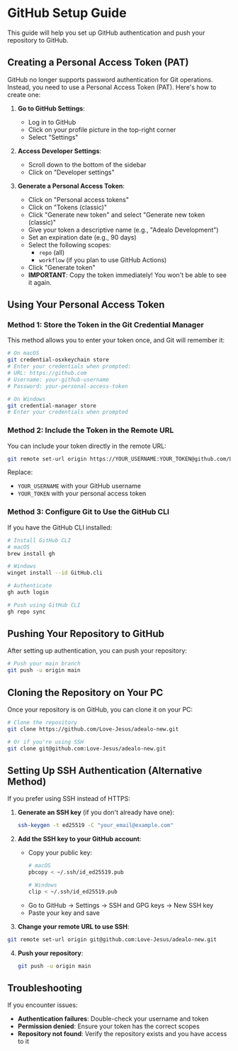 # GitHub Setup Guide

This guide will help you set up GitHub authentication and push your repository to GitHub.

## Creating a Personal Access Token (PAT)

GitHub no longer supports password authentication for Git operations. Instead, you need to use a Personal Access Token (PAT). Here's how to create one:

1. **Go to GitHub Settings**:
   - Log in to GitHub
   - Click on your profile picture in the top-right corner
   - Select "Settings"

2. **Access Developer Settings**:
   - Scroll down to the bottom of the sidebar
   - Click on "Developer settings"

3. **Generate a Personal Access Token**:
   - Click on "Personal access tokens"
   - Click on "Tokens (classic)"
   - Click "Generate new token" and select "Generate new token (classic)"
   - Give your token a descriptive name (e.g., "Adealo Development")
   - Set an expiration date (e.g., 90 days)
   - Select the following scopes:
     - `repo` (all)
     - `workflow` (if you plan to use GitHub Actions)
   - Click "Generate token"
   - **IMPORTANT**: Copy the token immediately! You won't be able to see it again.

## Using Your Personal Access Token

### Method 1: Store the Token in the Git Credential Manager

This method allows you to enter your token once, and Git will remember it:

```bash
# On macOS
git credential-osxkeychain store
# Enter your credentials when prompted:
# URL: https://github.com
# Username: your-github-username
# Password: your-personal-access-token

# On Windows
git credential-manager store
# Enter your credentials when prompted
```

### Method 2: Include the Token in the Remote URL

You can include your token directly in the remote URL:

```bash
git remote set-url origin https://YOUR_USERNAME:YOUR_TOKEN@github.com/Love-Jesus/adealo-new.git
```

Replace:
- `YOUR_USERNAME` with your GitHub username
- `YOUR_TOKEN` with your personal access token

### Method 3: Configure Git to Use the GitHub CLI

If you have the GitHub CLI installed:

```bash
# Install GitHub CLI
# macOS
brew install gh

# Windows
winget install --id GitHub.cli

# Authenticate
gh auth login

# Push using GitHub CLI
gh repo sync
```

## Pushing Your Repository to GitHub

After setting up authentication, you can push your repository:

```bash
# Push your main branch
git push -u origin main
```

## Cloning the Repository on Your PC

Once your repository is on GitHub, you can clone it on your PC:

```bash
# Clone the repository
git clone https://github.com/Love-Jesus/adealo-new.git

# Or if you're using SSH
git clone git@github.com:Love-Jesus/adealo-new.git
```

## Setting Up SSH Authentication (Alternative Method)

If you prefer using SSH instead of HTTPS:

1. **Generate an SSH key** (if you don't already have one):
   ```bash
   ssh-keygen -t ed25519 -C "your_email@example.com"
   ```

2. **Add the SSH key to your GitHub account**:
   - Copy your public key:
     ```bash
     # macOS
     pbcopy < ~/.ssh/id_ed25519.pub
     
     # Windows
     clip < ~/.ssh/id_ed25519.pub
     ```
   - Go to GitHub → Settings → SSH and GPG keys → New SSH key
   - Paste your key and save

3. **Change your remote URL to use SSH**:
```bash
git remote set-url origin git@github.com:Love-Jesus/adealo-new.git
```

4. **Push your repository**:
   ```bash
   git push -u origin main
   ```

## Troubleshooting

If you encounter issues:

- **Authentication failures**: Double-check your username and token
- **Permission denied**: Ensure your token has the correct scopes
- **Repository not found**: Verify the repository exists and you have access to it
